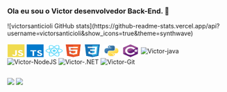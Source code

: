 ### Ola eu sou o Victor desenvolvedor Back-End. 👋

<!--
**victorsanticioli/victorsanticioli** is a ✨ _special_ ✨ repository because its `README.md` (this file) appears on your GitHub profile.

Here are some ideas to get you started:

- 🔭 Hoje trabalho com Back-End.
- 🌱 Estudando nodeJS,C#,Java,JavaScript e SQL.
- 📫 Contate-me no email: santicioliv@gmail.com
- 😄 Pronouns: Ele/Dele
-->
<div>
  <!-- GithubStats -->
![victorsanticioli GitHub stats](https://github-readme-stats.vercel.app/api?username=victorsanticioli&show_icons=true&theme=synthwave)

</div>

<div style="display: inline_block"><br>
  <img align="center" alt="Victor-Js" height="30" width="40" src="https://raw.githubusercontent.com/devicons/devicon/master/icons/javascript/javascript-plain.svg">
  <img align="center" alt="Victor-Ts" height="30" width="40" src="https://raw.githubusercontent.com/devicons/devicon/master/icons/typescript/typescript-plain.svg">
  <img align="center" alt="Victor-React" height="30" width="40" src="https://raw.githubusercontent.com/devicons/devicon/master/icons/react/react-original.svg">
  <img align="center" alt="Victor-HTML" height="30" width="40" src="https://raw.githubusercontent.com/devicons/devicon/master/icons/html5/html5-original.svg">
  <img align="center" alt="Victor-CSS" height="30" width="40" src="https://raw.githubusercontent.com/devicons/devicon/master/icons/css3/css3-original.svg">
  <img align="center" alt="Victor-Python" height="30" width="40" src="https://raw.githubusercontent.com/devicons/devicon/master/icons/python/python-original.svg">
  <img align="center" alt="Victor-Csharp" height="30" width="40" src="https://raw.githubusercontent.com/devicons/devicon/master/icons/csharp/csharp-original.svg">
  <img align="center" alt="Victor-java" height="30" width="40" <img src="https://cdn.jsdelivr.net/gh/devicons/devicon@latest/icons/java/java-plain-wordmark.svg" />
  <img align="center" alt="Victor-NodeJS" height="30" width="40" <img src="https://cdn.jsdelivr.net/gh/devicons/devicon@latest/icons/nodejs/nodejs-original-wordmark.svg" />
  <img align="center" alt="Victor-.NET" height="30" width="40" <img src="https://cdn.jsdelivr.net/gh/devicons/devicon@latest/icons/dotnetcore/dotnetcore-original.svg" />
  <img align="center" alt="Victor-Git" height="30" width="40" <img src="https://cdn.jsdelivr.net/gh/devicons/devicon@latest/icons/git/git-original.svg" />
  
          
</div>


  ##

<div>
   <a href=https://www.linkedin.com/in/victor-luis-santicioli-6bb395167/ target="_blank"><img src="https://img.shields.io/badge/-LinkedIn-%230077B5?style=for-the-badge&logo=linkedin&logoColor=white" target="_blank"></a> 
   <a href = "mailto:santicioliv@gmail.com"><img src="https://img.shields.io/badge/-Gmail-%23333?style=for-the-badge&logo=gmail&logoColor=white" target="_blank"></a>
</div>



